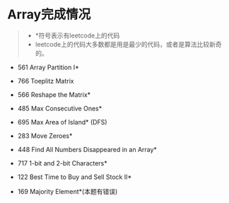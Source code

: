 # Array完成情况  
>* *符号表示有leetcode上的代码   
>* leetcode上的代码大多数都是用是最少的代码，或者是算法比较新奇的。   
  
* 561 Array Partition I*

* 766 Toeplitz Matrix

* 566 Reshape the Matrix*

* 485 Max Consecutive Ones*

* 695 Max Area of Island* (DFS)

* 283 Move Zeroes*

* 448 Find All Numbers Disappeared in an Array*

* 717 1-bit and 2-bit Characters*

* 122 Best Time to Buy and Sell Stock II*

* 169 Majority Element*(本题有错误)
